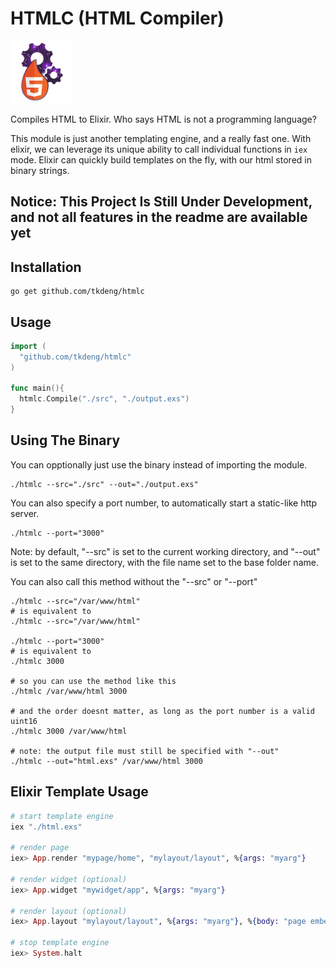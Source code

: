 # HTMLC (HTML Compiler)

[<img src="./assets/icon.png" alt="icon" height="100"/>](./assets/icon.png)

Compiles HTML to Elixir.
Who says HTML is not a programming language?

This module is just another templating engine, and a really fast one.
With elixir, we can leverage its unique ability to call individual functions in `iex` mode.
Elixir can quickly build templates on the fly, with our html stored in binary strings.

## Notice: This Project Is Still Under Development, and not all features in the readme are available yet

## Installation

```shell
go get github.com/tkdeng/htmlc
```

## Usage

```go
import (
  "github.com/tkdeng/htmlc"
)

func main(){
  htmlc.Compile("./src", "./output.exs")
}
```

## Using The Binary

You can opptionally just use the binary instead of importing the module.

```shell
./htmlc --src="./src" --out="./output.exs"
```

You can also specify a port number, to automatically start a static-like http server.

```shell
./htmlc --port="3000"
```

Note: by default, "--src" is set to the current working directory,
and "--out" is set to the same directory, with the file name set to the base folder name.

You can also call this method without the "--src" or "--port"

```shell
./htmlc --src="/var/www/html"
# is equivalent to
./htmlc --src="/var/www/html"

./htmlc --port="3000"
# is equivalent to
./htmlc 3000

# so you can use the method like this
./htmlc /var/www/html 3000

# and the order doesnt matter, as long as the port number is a valid uint16
./htmlc 3000 /var/www/html

# note: the output file must still be specified with "--out"
./htmlc --out="html.exs" /var/www/html 3000
```

## Elixir Template Usage

```elixir
# start template engine
iex "./html.exs"

# render page
iex> App.render "mypage/home", "mylayout/layout", %{args: "myarg"}

# render widget (optional)
iex> App.widget "mywidget/app", %{args: "myarg"}

# render layout (optional)
iex> App.layout "mylayout/layout", %{args: "myarg"}, %{body: "page embed"}

# stop template engine
iex> System.halt
```
